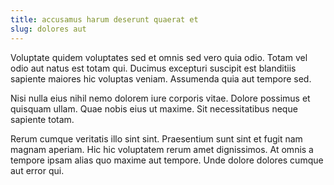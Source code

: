 ```yaml
---
title: accusamus harum deserunt quaerat et
slug: dolores aut
---
```


Voluptate quidem voluptates sed et omnis sed vero quia odio. Totam vel odio aut natus est totam qui. Ducimus excepturi suscipit est blanditiis sapiente maiores hic voluptas veniam. Assumenda quia aut tempore sed.

Nisi nulla eius nihil nemo dolorem iure corporis vitae. Dolore possimus et quisquam ullam. Quae nobis eius ut maxime. Sit necessitatibus neque sapiente totam.

Rerum cumque veritatis illo sint sint. Praesentium sunt sint et fugit nam magnam aperiam. Hic hic voluptatem rerum amet dignissimos. At omnis a tempore ipsam alias quo maxime aut tempore. Unde dolore dolores cumque aut error qui.
